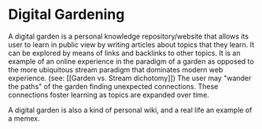 # Digital Gardening
A digital garden is a personal knowledge repository/website that allows its user to learn in public view by writing articles about topics that they learn. It can be explored by means of links and backlinks to other topics. It is an example of an online experience in the paradigm of a garden as opposed to the more ubiquitous stream paradigm that dominates modern web experience. (see: [[Garden vs. Stream dichotomy]]) The user may "wander the paths" of the garden finding unexpected connections. These connections foster learning as topics are expanded over time.

A digital garden is also a kind of personal wiki, and a real life an example of a memex.